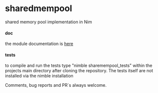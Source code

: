 # sharedmempool
shared memory pool implementation in Nim

#### doc
the module documentation is [here](https://mikra01.github.io/sharedmempool/sharedmempool.html) 


#### tests
to compile and run the tests type
"nimble sharemempool_tests" within the projects main directory after cloning the repository. The tests
itself are not installed via the nimble installation


Comments, bug reports and PR´s always welcome.